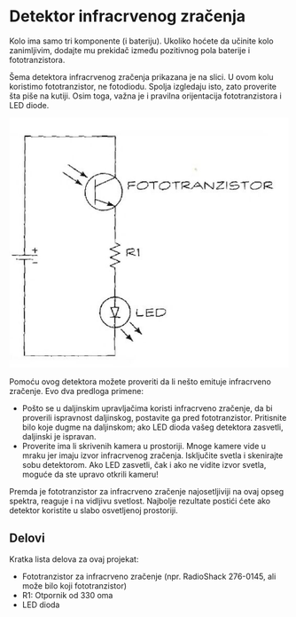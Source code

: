 # Detektor infracrvenog zračenja

Kolo ima samo tri komponente (i bateriju). Ukoliko hoćete da učinite kolo zanimljivim, dodajte mu prekidač između pozitivnog pola baterije i fototranzistora. 

Šema detektora infracrvenog zračenja prikazana je na slici. U ovom kolu koristimo fototranzistor, ne fotodiodu. Spolja izgledaju isto, zato proverite šta piše na kutiji. Osim toga, važna je i pravilna orijentacija fototranzistora i LED diode.

![](../slike/ir-kolo.jpg)

Pomoću ovog detektora možete proveriti da li nešto emituje infracrveno zračenje. Evo dva predloga primene:
* Pošto se u daljinskim upravljačima koristi infracrveno zračenje, da bi proverili ispravnost daljinskog, postavite ga pred fototranzistor. Pritisnite bilo koje dugme na daljinskom; ako LED dioda vašeg detektora zasvetli, daljinski je ispravan.
* Proverite ima li skrivenih kamera u prostoriji. Mnoge kamere vide u mraku jer imaju izvor infracrvenog zračenja. Isključite svetla i skenirajte sobu detektorom. Ako LED zasvetli, čak i ako ne vidite izvor svetla, moguće da ste upravo otkrili kameru!

Premda je fototranzistor za infracrveno zračenje najosetljiviji na ovaj opseg spektra, reaguje i na vidljivu svetlost. Najbolje rezultate postići ćete ako detektor koristite u slabo osvetljenoj prostoriji.

## Delovi

Kratka lista delova za ovaj projekat:
* Fototranzistor za infracrveno zračenje (npr. RadioShack 276-0145, ali može bilo koji fototranzistor)
* R1: Otpornik od 330 oma
* LED dioda
